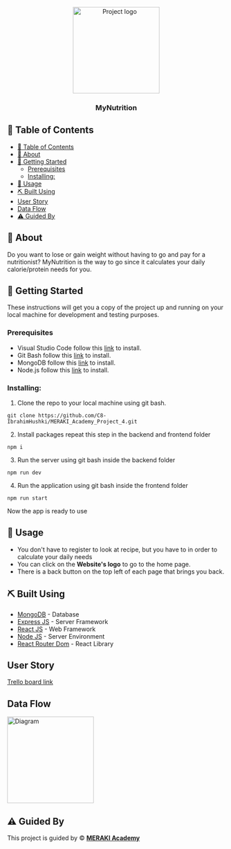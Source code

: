 <p align="center">

 <img width="200px" height="200px" src="https://trello.com/1/cards/64fa3216b00240b3cd887c88/attachments/64fa32785a5f5a49e23ee3a3/download/MyNutrition_Logo.png" alt="Project logo">
 
</p>

<h3 align="center">MyNutrition
</h3>



## 📝 Table of Contents

- [📝 Table of Contents](#-table-of-contents)
- [🧐 About ](#-about-)
- [🏁 Getting Started ](#-getting-started-)
  - [Prerequisites](#prerequisites)
  - [Installing:](#installing)
- [🎈 Usage ](#-usage-)
- [⛏️ Built Using ](#️-built-using-)
- [User Story ](#user-story-)
- [Data Flow ](#data-flow-)
- [⚠️ Guided By ](#️-guided-by-)

## 🧐 About <a name = "about"></a>

Do you want to lose or gain weight without having to go and pay for a nutritionist? MyNutrition is the way to go since it calculates your daily calorie/protein needs for you.

## 🏁 Getting Started <a name = "getting_started"></a>

These instructions will get you a copy of the project up and running on your local machine for development and testing purposes.

### Prerequisites

- Visual Studio Code follow this <a href=''>link</a> to install.
- Git Bash follow this <a href=''>link</a> to install.
- MongoDB follow this <a href=''>link</a> to install.
- Node.js follow this <a href=''>link</a> to install.

### Installing:

1. Clone the repo to your local machine using git bash.

```
git clone https://github.com/C8-IbrahimHushki/MERAKI_Academy_Project_4.git
```

2. Install packages repeat this step in the backend and frontend folder

```
npm i
```

3. Run the server using git bash inside the backend folder

```
npm run dev
```

4. Run the application using git bash inside the frontend folder

```
npm run start
```

Now the app is ready to use

## 🎈 Usage <a name="usage"></a>


- You don't have to register to look at recipe, but you have to in order to calculate your daily needs
- You can click on the **Website's logo** to go to the home page.
- There is a back button on the top left of each page that brings you back.


## ⛏️ Built Using <a name = "built_using"></a>

- [MongoDB](https://www.mongodb.com/) - Database
- [Express JS](https://expressjs.com/) - Server Framework
- [React JS](https://https://reactjs.org/) - Web Framework
- [Node JS](https://nodejs.org/en/) - Server Environment
- [React Router Dom](https://reactrouter.com/en/main) - React Library

## User Story <a name = "#user_story"></a>


<a href='https://trello.com/b/CH5jbRai/nutriton-app'>Trello board link</a>

## Data Flow <a name = "#data_flow"></a>

<img width=200px height=200px src="https://trello.com/1/cards/64f4b13340c8db891faeab03/attachments/64f4b13eb0fa5ba8b51aaf84/previews/64f4b13fb0fa5ba8b51aafb5/download/Screenshot_2.png" alt="Diagram"></a>

## ⚠️ Guided By <a name = "guided_by"></a>

This project is guided by ©️ **[MERAKI Academy](https://www.meraki-academy.org)**
